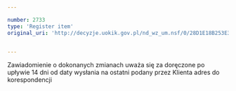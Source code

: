 ```yaml
---

number: 2733
type: 'Register item'
original_uri: 'http://decyzje.uokik.gov.pl/nd_wz_um.nsf/0/28D1E18B253E3B69C1257974003FF912?OpenDocument'


---
```


Zawiadomienie o dokonanych zmianach uważa się za doręczone po upływie 14 dni od daty wysłania na ostatni podany przez Klienta adres do korespondencji
